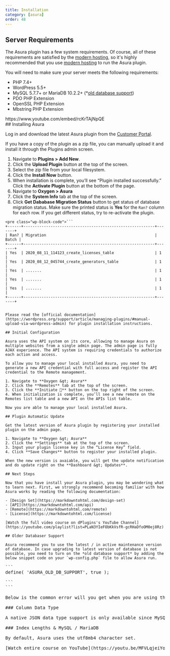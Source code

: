 ```yaml
---
title: Installation
category: [asura]
order: 48
---
```


## Server Requirements

The Asura plugin has a few system requirements. Of course, all of these requirements are satisfied by the [modern hosting](https://www.digitalocean.com/?refcode=acb41ca21dc2), so it's highly recommended that you use [modern hosting](https://www.digitalocean.com/?refcode=acb41ca21dc2) to run the Asura plugin.

You will need to make sure your server meets the following requirements:

- PHP 7.4+
- WordPress 5.5+
- MySQL 5.7.7+ or MariaDB 10.2.2+ (\*[old database support](https://markdowntohtml.com/#older-databaser-support))
- PDO PHP Extension
- OpenSSL PHP Extension
- Mbstring PHP Extension

<div class="wp-block-embed__wrapper">https://www.youtube.com/embed/rcKrTAjNpQE </div>## Installing Asura

Log in and download the latest Asura plugin from the [Customer Portal](https://dplugins.com/checkout/downloads/).

If you have a copy of the plugin as a zip file, you can manually upload it and install it through the Plugins admin screen.

1. Navigate to **Plugins &gt; Add New**.
2. Click the **Upload Plugin** button at the top of the screen.
3. Select the zip file from your local filesystem.
4. Click the **Install Now** button.
5. When installation is complete, you’ll see “Plugin installed successfully.” Click the **Activate Plugin** button at the bottom of the page.
6. Navigate to **Oxygen &gt; Asura**
7. Click the **System Info** tab at the top of the screen.
8. Click **Get Dababase Migration Status** button to get status of database migration status. Make sure the printed status is **Yes** for the `Ran?` column for each row. If you get different status, try to re-activate the plugin.

```
<pre class="wp-block-code">```
+------+----------------------------------------------------------+-------+
| Ran? | Migration                                                | Batch |
+------+----------------------------------------------------------+-------+
| Yes  | 2020_08_11_114123_create_licenses_table                  | 1     |
| Yes  | 2020_08_12_045744_create_generators_table                | 1     |
| Yes  | .......                                                  | 1     |
| Yes  | .......                                                  | 1     |
| Yes  | .......                                                  | 1     |
+------+----------------------------------------------------------+-------+

```
```

Please read the [official documentation](https://wordpress.org/support/article/managing-plugins/#manual-upload-via-wordpress-admin) for plugin installation instructions.

## Initial Configuration

Asura uses the API system on its core, allowing to manage Asura on multiple websites from a single admin page. The admin page is fully AJAX experience. The API system is requiring credentials to authorize each action and access.

To allow you to manage your local installed Asura, you need to generate a new API credential with full access and register the API credential to the Remote management.

1. Navigate to **Oxygen &gt; Asura**
2. Click the **Remotes** tab at the top of the screen.
3. Click the **Initiate 🌱** button on the top right of the screen.
4. When initialization is complete, you’ll see a new remote on the Remotes list table and a new API on the APIs list table.

Now you are able to manage your local installed Asura.

## Plugin Automatic Update

Get the latest version of Asura plugin by registering your installed plugin on the admin page.

1. Navigate to **Oxygen &gt; Asura**
2. Click the **Settings** tab at the top of the screen.
3. Input your plugin license key in the “License Key” field.
4. Click **Save Changes** button to register your installed plugin.

When the new version is avaiable, you will get the update notification and do update right on the **Dashboard &gt; Updates**.

## Next Steps

Now that you have install your Asura plugin, you may be wondering what to learn next. First, we strongly recommend becoming familiar with how Asura works by reading the following documentation:

- [Design Set](https://markdowntohtml.com/design-set)
- [API](https://markdowntohtml.com/api)
- [Remote](https://markdowntohtml.com/remote)
- [License](https://markdowntohtml.com/license)

[Watch the full video course on dPlugins's YouTube Channel](https://youtube.com/playlist?list=PLaN3YIeFObKkVsfR-gcRHaDfoOM0ej8Rz)

## Older Databaser Support

Asura recommend you to use the latest / in active maintenance version of database. In case upgrading to latest version of database is not possible, you need to turn on the *old database support* by adding the below snippet code on your `wp-config.php` file to allow Asura run.

```
<pre class="wp-block-code">```
define( 'ASURA_OLD_DB_SUPPORT', true );

```
```

Below is the common error will you get when you are using the old database without turning on the *old database support*.

### Column Data Type

A native JSON data type support is only available since MySQL 5.7.8.

### Index Lengths &amp; MySQL / MariaDB

By default, Asura uses the utf8mb4 character set.

<div class="wp-block-buttons"><div class="wp-block-button">[Watch entire course on YouTube](https://youtu.be/MFVLqjeiYog)</div></div>